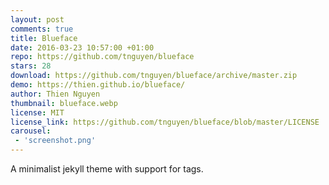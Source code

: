 ```yaml
---
layout: post
comments: true
title: Blueface
date: 2016-03-23 10:57:00 +01:00
repo: https://github.com/tnguyen/blueface
stars: 28
download: https://github.com/tnguyen/blueface/archive/master.zip
demo: https://thien.github.io/blueface/
author: Thien Nguyen
thumbnail: blueface.webp
license: MIT
license_link: https://github.com/tnguyen/blueface/blob/master/LICENSE
carousel:
 - 'screenshot.png'
---
```


A minimalist jekyll theme with support for tags.
